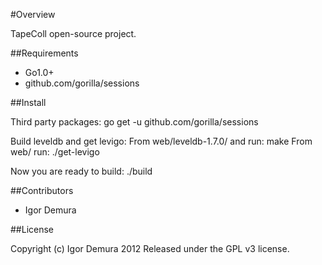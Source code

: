 #Overview

TapeColl open-source project.

##Requirements

- Go1.0+
- github.com/gorilla/sessions

##Install

Third party packages:
  go get -u github.com/gorilla/sessions

Build leveldb and get levigo:
  From web/leveldb-1.7.0/ and run:
    make
  From web/ run:
    ./get-levigo

Now you are ready to build:
  ./build

##Contributors

- Igor Demura

##License

Copyright (c) Igor Demura 2012
Released under the GPL v3 license.
